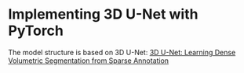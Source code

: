 # Implementing 3D U-Net with PyTorch
The model structure is based on 3D U-Net: [3D U-Net: Learning Dense Volumetric Segmentation from Sparse Annotation](https://arxiv.org/abs/1606.06650)

